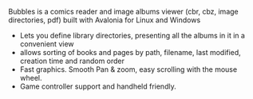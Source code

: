 Bubbles is a comics reader and image albums viewer (cbr, cbz, image directories, pdf) built with Avalonia for Linux and Windows
- Lets you define library directories, presenting all the albums in it in a convenient view
- allows sorting of books and pages by path, filename, last modified, creation time and random order
- Fast graphics. Smooth Pan & zoom, easy scrolling with the mouse wheel.
- Game controller support and handheld friendly.
